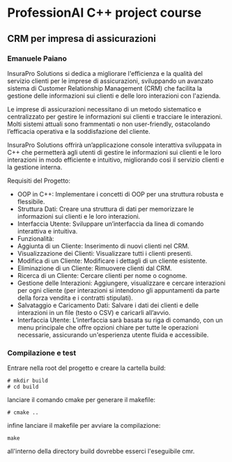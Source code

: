 # ProfessionAI C++ project course

## CRM per impresa di assicurazioni
### Emanuele Paiano
InsuraPro Solutions si dedica a migliorare l'efficienza e la qualità del servizio clienti per le imprese di assicurazioni, sviluppando un avanzato sistema di Customer Relationship Management (CRM) che facilita la gestione delle informazioni sui clienti e delle loro interazioni con l'azienda.

Le imprese di assicurazioni necessitano di un metodo sistematico e centralizzato per gestire le informazioni sui clienti e tracciare le interazioni. Molti sistemi attuali sono frammentati o non user-friendly, ostacolando l’efficacia operativa e la soddisfazione del cliente.

InsuraPro Solutions offrirà un’applicazione console interattiva sviluppata in C++ che permetterà agli utenti di gestire le informazioni sui clienti e le loro interazioni in modo efficiente e intuitivo, migliorando così il servizio clienti e la gestione interna.

Requisiti del Progetto:

- OOP in C++: Implementare i concetti di OOP per una struttura robusta e flessibile.
- Struttura Dati: Creare una struttura di dati per memorizzare le informazioni sui clienti e le loro interazioni.
- Interfaccia Utente: Sviluppare un’interfaccia da linea di comando interattiva e intuitiva.
- Funzionalità:
- Aggiunta di un Cliente: Inserimento di nuovi clienti nel CRM.
- Visualizzazione dei Clienti: Visualizzare tutti i clienti presenti.
- Modifica di un Cliente: Modificare i dettagli di un cliente esistente.
- Eliminazione di un Cliente: Rimuovere clienti dal CRM.
- Ricerca di un Cliente: Cercare clienti per nome o cognome.
- Gestione delle Interazioni: Aggiungere, visualizzare e cercare interazioni per ogni cliente (per interazioni si intendono gli appuntamenti da parte della forza vendita e i contratti stipulati).
- Salvataggio e Caricamento Dati: Salvare i dati dei clienti e delle interazioni in un file (testo o CSV) e caricarli all’avvio.
- Interfaccia Utente: L’interfaccia sarà basata su riga di comando, con un menu principale che offre opzioni chiare per tutte le operazioni necessarie, assicurando un'esperienza utente fluida e accessibile.

### Compilazione e test
Entrare nella root del progetto e creare la cartella build:

```
# mkdir build
# cd build
```

lanciare il comando cmake per generare il makefile:

```
# cmake ..

```

infine lanciare il makefile per avviare la compilazione:

```
make
```

all'interno della directory build dovrebbe esserci l'eseguibile cmr.